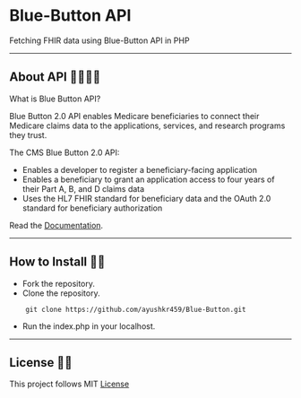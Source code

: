 # Blue-Button API 

Fetching FHIR data using Blue-Button API in PHP

---

## About API ✍🏻✍🏻

What is Blue Button API?

Blue Button 2.0 API enables Medicare beneficiaries to connect their Medicare claims data to the applications, services, and research programs they trust.

The CMS Blue Button 2.0 API:

- Enables a developer to register a beneficiary-facing application
- Enables a beneficiary to grant an application access to four years of their Part A, B, and D claims data
- Uses the HL7 FHIR standard for beneficiary data and the OAuth 2.0 standard for beneficiary authorization

Read the [Documentation](https://bluebutton.cms.gov/developers/).

---

## How to Install 🎯🎯

- Fork the repository.
- Clone the repository.

```
    git clone https://github.com/ayushkr459/Blue-Button.git
```

- Run the index.php in your localhost.


--- 

## License 🔗🔗

This project follows MIT [License](https://github.com/ayushkr459/Blue-Button/blob/main/LICENSE)